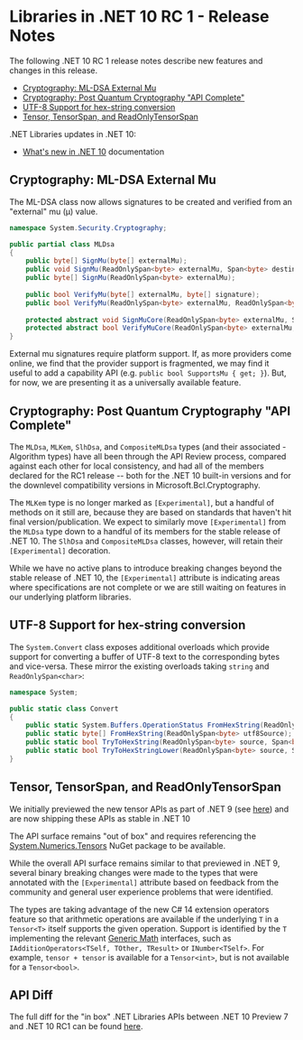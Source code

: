# Libraries in .NET 10 RC 1 - Release Notes

The following .NET 10 RC 1 release notes describe new features and changes in
this release.

- [Cryptography: ML-DSA External Mu](#cryptography-ml-dsa-external-mu)
- [Cryptography: Post Quantum Cryptography "API Complete"](#cryptography-post-quantum-cryptography-api-complete)
- [UTF-8 Support for hex-string conversion](#utf-8-support-for-hex-string-conversion)
- [Tensor, TensorSpan, and ReadOnlyTensorSpan](#tensor-tensorspan-and-readonlytensorspan)

.NET Libraries updates in .NET 10:

- [What's new in .NET 10](https://learn.microsoft.com/dotnet/core/whats-new/dotnet-10/overview) documentation

## Cryptography: ML-DSA External Mu

The ML-DSA class now allows signatures to be created and verified from an "external" mu (&#x3BC;) value.

```csharp
namespace System.Security.Cryptography;

public partial class MLDsa
{
    public byte[] SignMu(byte[] externalMu);
    public void SignMu(ReadOnlySpan<byte> externalMu, Span<byte> destination);
    public byte[] SignMu(ReadOnlySpan<byte> externalMu);    
 
    public bool VerifyMu(byte[] externalMu, byte[] signature);
    public bool VerifyMu(ReadOnlySpan<byte> externalMu, ReadOnlySpan<byte> signature);    
 
    protected abstract void SignMuCore(ReadOnlySpan<byte> externalMu, Span<byte> destination);
    protected abstract bool VerifyMuCore(ReadOnlySpan<byte> externalMu, ReadOnlySpan<byte> signature);
}
```

External mu signatures require platform support. If, as more providers come online, we find that the provider support is fragmented, we may find it useful to add a capability API (e.g. `public bool SupportsMu { get; }`). But, for now, we are presenting it as a universally available feature.

## Cryptography: Post Quantum Cryptography "API Complete"

The `MLDsa`, `MLKem`, `SlhDsa`, and `CompositeMLDsa` types (and their associated -Algorithm types) have all been through the API Review process,
compared against each other for local consistency, and had all of the members declared for the RC1 release -- both for the .NET 10 built-in versions and for the downlevel compatibility versions in Microsoft.Bcl.Cryptography.

The `MLKem` type is no longer marked as `[Experimental]`, but a handful of methods on it still are, because they are based on standards that haven't hit final version/publication. We expect to similarly move `[Experimental]` from the `MLDsa` type down to a handful of its members for the stable release of .NET 10. The `SlhDsa` and `CompositeMLDsa` classes, however, will retain their `[Experimental]` decoration.

While we have no active plans to introduce breaking changes beyond the stable release of .NET 10, the `[Experimental]` attribute is indicating areas where specifications are not complete or we are still waiting on features in our underlying platform libraries.

## UTF-8 Support for hex-string conversion

The `System.Convert` class exposes additional overloads which provide support for converting a buffer of UTF-8 text to the corresponding bytes and vice-versa. These mirror the existing overloads taking `string` and `ReadOnlySpan<char>`:

```csharp
namespace System;

public static class Convert
{
    public static System.Buffers.OperationStatus FromHexString(ReadOnlySpan<byte> utf8Source, Span<byte> destination, out int bytesConsumed, out int bytesWritten);
    public static byte[] FromHexString(ReadOnlySpan<byte> utf8Source);
    public static bool TryToHexString(ReadOnlySpan<byte> source, Span<byte> utf8Destination, out int bytesWritten);
    public static bool TryToHexStringLower(ReadOnlySpan<byte> source, Span<byte> utf8Destination, out int bytesWritten);
}
```

## Tensor, TensorSpan, and ReadOnlyTensorSpan

We initially previewed the new tensor APIs as part of .NET 9 (see [here](https://github.com/dotnet/core/blob/main/release-notes/9.0/preview/preview5/libraries.md#enhanced-ai-capabilities-with-tensorprimitives-and-tensort)) and are now shipping these APIs as stable in .NET 10

The API surface remains "out of box" and requires referencing the [System.Numerics.Tensors](https://www.nuget.org/packages/System.Numerics.Tensors) NuGet package to be available.

While the overall API surface remains similar to that previewed in .NET 9, several binary breaking changes were made to the types that were annotated with the `[Experimental]` attribute based on feedback from the community and general user experience problems that were identified.

The types are taking advantage of the new C# 14 extension operators feature so that arithmetic operations are available if the underlying `T` in a `Tensor<T>` itself supports the given operation. Support is identified by the `T` implementing the relevant [Generic Math](https://learn.microsoft.com/en-us/dotnet/standard/generics/math) interfaces, such as `IAdditionOperators<TSelf, TOther, TResult>` or `INumber<TSelf>`. For example, `tensor + tensor` is available for a `Tensor<int>`, but is not available for a `Tensor<bool>`.

## API Diff

The full diff for the "in box" .NET Libraries APIs between .NET 10 Preview 7 and .NET 10 RC1 can be found [here](https://github.com/dotnet/core/blob/main/release-notes/10.0/preview/rc1/api-diff/Microsoft.NETCore.App/10.0-rc1.md).
